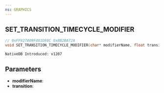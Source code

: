 ```yaml
---
ns: GRAPHICS
---
```

## SET_TRANSITION_TIMECYCLE_MODIFIER

```c
// 0xFF927A09F481D80C 0xBB2BA72A
void SET_TRANSITION_TIMECYCLE_MODIFIER(char* modifierName, float transition);
```

```
NativeDB Introduced: v1207
```

## Parameters
* **modifierName**:
* **transition**:
